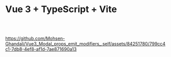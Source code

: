 # Vue 3 + TypeScript + Vite
<br/><br/>

https://github.com/Mohsen-Ghandali/Vue3_Modal_props_emit_modifiers_.self/assets/84251780/799cc4c1-7db8-4ef8-af1d-7ae871690a13

